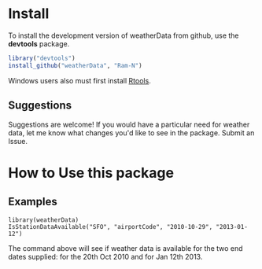 # Install 

To install the development version of weatherData from github, use the **devtools** package.

```r
library("devtools")
install_github("weatherData", "Ram-N")
```

Windows users also must first install
[Rtools](http://cran.rstudio.com/bin/windows/Rtools/).

## Suggestions

Suggestions are welcome! If you would have a particular need for weather data,
let me know what changes you'd like to see in the package.
Submit an Issue.

# How to Use this package

## Examples 


```
library(weatherData)
IsStationDataAvailable("SFO", "airportCode", "2010-10-29", "2013-01-12")
```

The command above will see if weather data is available for the two end dates supplied: for the 20th Oct 2010 and for Jan 12th 2013.



